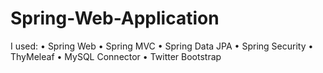 # Spring-Web-Application

I used:
• Spring Web
• Spring MVC
• Spring Data JPA
• Spring Security
• ThyMeleaf
• MySQL Connector
• Twitter Bootstrap
